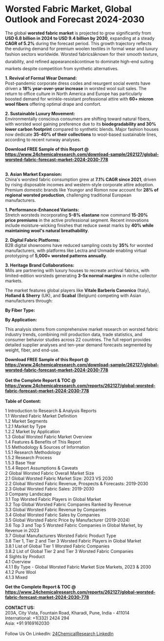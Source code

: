 <h1>Worsted Fabric Market, Global Outlook and Forecast 2024-2030</h1><p>The global <strong>worsted fabric market</strong> is projected to grow significantly from <strong>USD 6.8 billion in 2024 to USD 9.4 billion by 2030</strong>, expanding at a steady <strong>CAGR of 5.2%</strong> during the forecast period. This growth trajectory reflects the enduring demand for premium woolen textiles in formal wear and luxury fashion sectors worldwide. Worsted fabricsâknown for their smooth texture, durability, and refined appearanceâcontinue to dominate high-end suiting markets despite competition from synthetic alternatives.</p><p><strong>1. Revival of Formal Wear Demand:</strong><br>
Post-pandemic corporate dress codes and resurgent social events have driven a <strong>18% year-over-year increase</strong> in worsted wool suit sales. The return to office culture in North America and Europe has particularly boosted demand for wrinkle-resistant professional attire with <strong>60+ micron wool fibers</strong> offering optimal drape and comfort.</p><p><strong>2. Sustainable Luxury Movement:</strong><br>
Environmentally conscious consumers are shifting toward natural fibers, with worsted wool gaining preference due to its <strong>biodegradability and 30% lower carbon footprint</strong> compared to synthetic blends. Major fashion houses now dedicate <strong>35-40% of their collections</strong> to wool-based sustainable lines, according to recent runway analyses.</p><div><b>Download FREE Sample of this Report @ 
            <a href="https://www.24chemicalresearch.com/download-sample/262127/global-worsted-fabric-forecast-market-2024-2030-778">
            https://www.24chemicalresearch.com/download-sample/262127/global-worsted-fabric-forecast-market-2024-2030-778</a></b></div><br><p><strong>3. Asian Market Expansion:</strong><br>
China's worsted fabric consumption grew at <strong>7.1% CAGR since 2021</strong>, driven by rising disposable incomes and western-style corporate attire adoption. Premium domestic brands like Youngor and Romon now account for <strong>28% of regional worsted production</strong>, challenging traditional European manufacturers.</p><p><strong>1. Performance-Enhanced Variants:</strong><br>
Stretch worsteds incorporating <strong>5-8% elastane</strong> now command <strong>15-20% price premiums</strong> in the active professional segment. Recent innovations include moisture-wicking finishes that reduce sweat marks by <strong>40% while maintaining wool's natural breathability</strong>.</p><p><strong>2. Digital Fabric Platforms:</strong><br>
B2B digital showrooms have reduced sampling costs by <strong>35%</strong> for worsted manufacturers, with platforms like Lectra and Unmade enabling virtual prototyping of <strong>5,000+ worsted patterns annually</strong>.</p><p><strong>3. Heritage Brand Collaborations:</strong><br>
Mills are partnering with luxury houses to recreate archival fabrics, with limited-edition worsteds generating <strong>3-5x normal margins</strong> in niche collector markets.</p><p>The market features global players like <strong>Vitale Barberis Canonico</strong> (Italy), <strong>Holland &amp; Sherry</strong> (UK), and <strong>Scabal</strong> (Belgium) competing with Asian manufacturers through:</p><p><strong>By Fiber Type:</strong></p><p><strong>By Application:</strong></p><p>This analysis stems from comprehensive market research on worsted fabric industry trends, combining mill production data, trade statistics, and consumer behavior studies across 22 countries. The full report provides detailed supplier analyses and ten-year demand forecasts segmented by weight, fiber, and end-use.</p><div><b>Download FREE Sample of this Report @ 
            <a href="https://www.24chemicalresearch.com/download-sample/262127/global-worsted-fabric-forecast-market-2024-2030-778">
            https://www.24chemicalresearch.com/download-sample/262127/global-worsted-fabric-forecast-market-2024-2030-778</a></b></div><br><div><b>Get the Complete Report & TOC @ 
            <a href="https://www.24chemicalresearch.com/reports/262127/global-worsted-fabric-forecast-market-2024-2030-778">
            https://www.24chemicalresearch.com/reports/262127/global-worsted-fabric-forecast-market-2024-2030-778</a></b></div><br>
            <b>Table of Content:</b><p>1 Introduction to Research & Analysis Reports<br />
    1.1 Worsted Fabric Market Definition<br />
    1.2 Market Segments<br />
        1.2.1 Market by Type<br />
        1.2.2 Market by Application<br />
    1.3 Global Worsted Fabric Market Overview<br />
    1.4 Features & Benefits of This Report<br />
    1.5 Methodology & Sources of Information<br />
        1.5.1 Research Methodology<br />
        1.5.2 Research Process<br />
        1.5.3 Base Year<br />
        1.5.4 Report Assumptions & Caveats<br />
2 Global Worsted Fabric Overall Market Size<br />
    2.1 Global Worsted Fabric Market Size: 2023 VS 2030<br />
    2.2 Global Worsted Fabric Revenue, Prospects & Forecasts: 2019-2030<br />
    2.3 Global Worsted Fabric Sales: 2019-2030<br />
3 Company Landscape<br />
    3.1 Top Worsted Fabric Players in Global Market<br />
    3.2 Top Global Worsted Fabric Companies Ranked by Revenue<br />
    3.3 Global Worsted Fabric Revenue by Companies<br />
    3.4 Global Worsted Fabric Sales by Companies<br />
    3.5 Global Worsted Fabric Price by Manufacturer (2019-2024)<br />
    3.6 Top 3 and Top 5 Worsted Fabric Companies in Global Market, by Revenue in 2023<br />
    3.7 Global Manufacturers Worsted Fabric Product Type<br />
    3.8 Tier 1, Tier 2 and Tier 3 Worsted Fabric Players in Global Market<br />
        3.8.1 List of Global Tier 1 Worsted Fabric Companies<br />
        3.8.2 List of Global Tier 2 and Tier 3 Worsted Fabric Companies<br />
4 Sights by Product<br />
    4.1 Overview<br />
        4.1.1 By Type - Global Worsted Fabric Market Size Markets, 2023 & 2030<br />
        4.1.2 Pure Wool<br />
        4.1.3 Mixed</p><div><b>Get the Complete Report & TOC @ 
            <a href="https://www.24chemicalresearch.com/reports/262127/global-worsted-fabric-forecast-market-2024-2030-778">
            https://www.24chemicalresearch.com/reports/262127/global-worsted-fabric-forecast-market-2024-2030-778</a></b></div><br><b>CONTACT US:</b><br>
            203A, City Vista, Fountain Road, Kharadi, Pune, India - 411014<br>
            International: +1(332) 2424 294<br>
            Asia: +91 9169162030 <br><br>
            Follow Us On LinkedIn: <a href="https://www.linkedin.com/company/24chemicalresearch/">24ChemicalResearch LinkedIn</a>